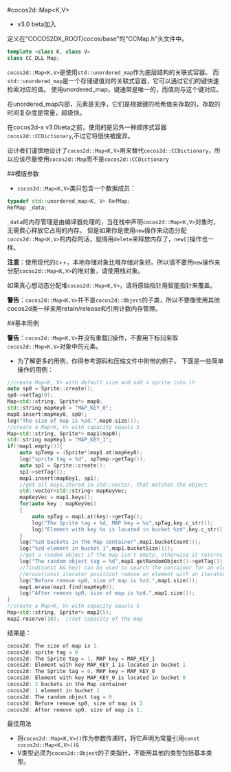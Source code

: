 #cocos2d::Map<K,V>

- v3.0 beta加入

定义在"COCOS2DX_ROOT/cocos/base"的"CCMap.h"头文件中。

```cpp
template <class K, class V>
class CC_DLL Map;
```

`cocos2d::Map<K,V>`是使用`std::unordered_map`作为底层结构的关联式容器。
而`std::unordered_map`是一个存储键值对的关联式容器，它可以通过它们的键快速检索对应的值。
使用unordered_map，键通常是唯一的，而值则与这个键对应。

在unordered_map内部，元素是无序，它们是根据键的哈希值来存取的，存取的时间复杂度是常量，超级快。

在cocos2d-x v3.0beta之前，使用的是另外一种顺序式容器`cocos2d::CCDictionary`,不过它将很快被废弃。

设计者们谨慎地设计了`cocos2d::Map<K,V>`用来替代`cocos2d::CCDictionary`，所以应该尽量使用`cocos2d::Map`而不是`cocos2d::CCDictionary`

##模版参数

- `cocos2d::Map<K,V>`类只包含一个数据成员：

```cpp
typedef std::unordered_map<K, V> RefMap;
RefMap _data;
```

`_data`的内存管理是由编译器处理的，当在栈中声明`cocos2d::Map<K,V>`对象时，无需费心释放它占用的内存。
但是如果你是使用`new`操作来动态分配`cocos2d::Map<K,V>`的内存的话，就得用`delete`来释放内存了，`new[]`操作也一样。

**注意**：使用现代的c++，本地存储对象比堆存储对象好。所以请不要用`new`操作来分配`cocos2d::Map<K,V>`的堆对象，请使用栈对象。

如果真心想动态分配堆`cocos2d::Map<K,V>`，请将原始指针用智能指针来覆盖。

**警告**：`cocos2d::Map<K,V>`并不是`cocos2d::Object`的子类，所以不要像使用其他cocos2d类一样来用retain/release和引用计数内存管理。

##基本用例

**警告**：`cocos2d::Map<K,V>`并没有重载[]操作，不要用下标[i]来取`cocos2d::Map<K,V>`对象中的元素。

- 为了解更多的用例，你得参考源码和压缩文件中附带的例子。
下面是一些简单操作的用例：

```cpp
//create Map<K, V> with default size and add a sprite into it
auto sp0 = Sprite::create();
sp0->setTag(0);
Map<std::string, Sprite*> map0;
std::string mapKey0 = "MAP_KEY_0";
map0.insert(mapKey0, sp0);
log("The size of map is %zd.",map0.size()); 
//create a Map<K, V> with capacity equals 5
Map<std::string, Sprite*> map1(map0);
std::string mapKey1 = "MAP_KEY_1";
if(!map1.empty()){
    auto spTemp = (Sprite*)map1.at(mapKey0);
    log("sprite tag = %d", spTemp->getTag());
    auto sp1 = Sprite::create();
    sp1->setTag(1);
    map1.insert(mapKey1, sp1);      
    //get all keys,stored in std::vector, that matches the object
    std::vector<std::string> mapKeyVec;
    mapKeyVec = map1.keys();
    for(auto key : mapKeyVec)
    {
        auto spTag = map1.at(key)->getTag();
        log("The Sprite tag = %d, MAP key = %s",spTag,key.c_str());
        log("Element with key %s is located in bucket %zd",key.c_str(),map1.bucket(key));
    }
    log("%zd buckets in the Map container",map1.bucketCount());
    log("%zd element in bucket 1",map1.bucketSize(1));  
    //get a random object if the map isn't empty, otherwise it returns nullptr
    log("The random object tag = %d",map1.getRandomObject()->getTag());  
    //find(const K& key) can be used to search the container for an element with 'key'
    //erase(const_iterator position) remove an element with an iterator
    log("Before remove sp0, size of map is %zd.",map1.size());
    map1.erase(map1.find(mapKey0));
    log("After remove sp0, size of map is %zd.",map1.size());
}  
//create a Map<K, V> with capacity equals 5
Map<std::string, Sprite*> map2(5);
map2.reserve(10);  //set capacity of the map
```

结果是：

```cpp
cocos2d: The size of map is 1.
cocos2d: sprite tag = 0
cocos2d: The Sprite tag = 1, MAP key = MAP_KEY_1
cocos2d: Element with key MAP_KEY_1 is located in bucket 1
cocos2d: The Sprite tag = 0, MAP key = MAP_KEY_0
cocos2d: Element with key MAP_KEY_0 is located in bucket 0
cocos2d: 2 buckets in the Map container
cocos2d: 1 element in bucket 1
cocos2d: The random object tag = 0
cocos2d: Before remove sp0, size of map is 2.
cocos2d: After remove sp0, size of map is 1.
```

最佳用法
- 将`cocos2d::Map<K,V>()`作为参数传递时，将它声明为常量引用`const cocos2d::Map<K,V>()&`
- V类型必须为`cocos2d::Object`的子类指针，不能用其他的类型包括基本类型。
